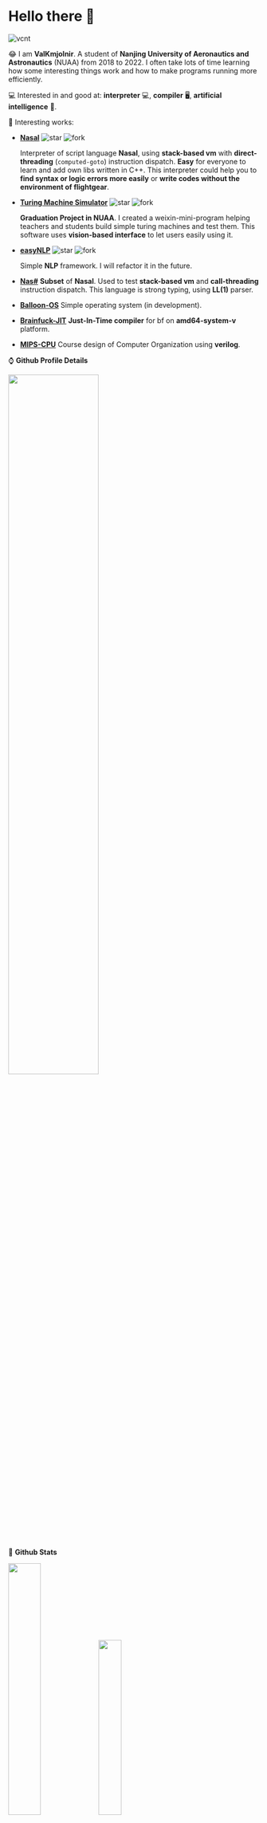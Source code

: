# Hello there 👋

<!--
**ValKmjolnir/ValKmjolnir** is a ✨ _special_ ✨ repository because its `README.md` (this file) appears on your GitHub profile.

Here are some ideas to get you started:

- 🔭 I’m currently working on ...
- 🌱 I’m currently learning ...
- 👯 I’m looking to collaborate on ...
- 🤔 I’m looking for help with ...
- 💬 Ask me about ...
- 📫 How to reach me: ...
- 😄 Pronouns: ...
- ⚡ Fun fact: ...
-->
![vcnt](https://komarev.com/ghpvc/?username=ValKmjolnir&&style=plastic)

😂
I am __ValKmjolnir__.
A student of
__Nanjing University of Aeronautics and Astronautics__ (NUAA)
from 2018 to 2022.
I often take lots of time learning how some interesting things work and how to make programs running more efficiently.

💻 Interested in and good at: __interpreter__ 💻, __compiler__ 🖥️, __artificial intelligence__ 🤖.

🚀 Interesting works:

* [__Nasal__](https://github.com/ValKmjolnir/Nasal-Interpreter) ![star](https://img.shields.io/github/stars/ValKmjolnir/Nasal-Interpreter?style=plastic) ![fork](https://img.shields.io/github/forks/ValKmjolnir/Nasal-Interpreter?style=plastic)

    Interpreter of script language __Nasal__,
    using __stack-based vm__ with __direct-threading__ (`computed-goto`) instruction dispatch.
    __Easy__ for everyone to learn and add own libs written in C++.
    This interpreter could help you to __find syntax or logic errors more easily__ or
    __write codes without the environment of flightgear__.

* [__Turing Machine Simulator__](https://github.com/ValKmjolnir/turingmachine-weixinapp) ![star](https://img.shields.io/github/stars/ValKmjolnir/turingmachine-weixinapp?style=plastic) ![fork](https://img.shields.io/github/forks/ValKmjolnir/turingmachine-weixinapp?style=plastic)

    __Graduation Project in NUAA__.
    I created a weixin-mini-program helping teachers and students build simple turing machines and test them.
    This software uses __vision-based interface__ to let users easily using it.

* [__easyNLP__](https://github.com/ValKmjolnir/easyNLP) ![star](https://img.shields.io/github/stars/ValKmjolnir/easyNLP?style=plastic) ![fork](https://img.shields.io/github/forks/ValKmjolnir/easyNLP?style=plastic)

    Simple __NLP__ framework. I will refactor it in the future.

* [__Nas#__](https://github.com/ValKmjolnir/nas-sharp)
    __Subset__ of __Nasal__. Used to test __stack-based vm__ and __call-threading__ instruction dispatch. This language is strong typing, using __LL(1)__ parser.

* [__Balloon-OS__](https://github.com/ValKmjolnir/Balloon-OS) Simple operating system (in development).

* [__Brainfuck-JIT__](https://github.com/ValKmjolnir/brainfuck-jit) __Just-In-Time compiler__ for bf on __amd64-system-v__ platform.

* [__MIPS-CPU__](https://github.com/ValKmjolnir/MIPS-CPU) Course design of Computer Organization using __verilog__.

⌚ __Github Profile Details__

<img src="https://github-profile-summary-cards.vercel.app/api/cards/profile-details?username=ValKmjolnir&theme=radical" width="60%"/>

👻 __Github Stats__

<img src="https://github-readme-stats.vercel.app/api?username=ValKmjolnir&show_icons=true&count_private=true&theme=onedark" width="36%"/><img src="https://github-readme-stats.vercel.app/api/top-langs?username=ValKmjolnir&layout=compact&show_icons=true&theme=onedark" width="30%"/>

<img src="https://github-profile-summary-cards.vercel.app/api/cards/most-commit-language?username=ValKmjolnir&theme=radical" width="33%"/><img src="https://github-profile-summary-cards.vercel.app/api/cards/productive-time?username=ValKmjolnir&theme=radical" width="33%"/>

🔥 __Github Streaks and Contributions__

<img src="https://github-readme-streak-stats.herokuapp.com/?user=ValKmjolnir&theme=onedark&hide_border=true&stroke=0000&background=0D1117&ring=e05397&fire=e05397&currStreakLabel=e05397" width="40%"/><img src="https://activity-graph.herokuapp.com/graph?username=ValKmjolnir&bg_color=FF000000&color=E05397&line=E05397&point=FFFFFF&hide_border=true" width="40%"/>

🏆 __Github Achievements__

<img src="https://github-profile-trophy.vercel.app/?username=ValKmjolnir&margin-w=4&row=1&theme=onedark" width="70%"/>

📝 __Programming Languages & others__

![C++](https://img.shields.io/badge/C++-00599C?style=flat-square&logo=cplusplus)
![C](https://img.shields.io/badge/C-A8B9CC?style=flat-square&logo=c&logoColor=white)
![rust](https://img.shields.io/badge/rust-444444?style=flat-square&logo=rust)
![JavaScript](https://img.shields.io/badge/JavaScript-orange?style=flat-square&logo=javascript)
![Python](https://img.shields.io/badge/Python-D1EEEE?style=flat-square&logo=Python)
![Java](https://img.shields.io/badge/Java-EE9A00?style=flat-square&logo=java)
![nasal](https://img.shields.io/badge/Nasal-FF9559?style=flat-square&logo=html5)
![node](https://img.shields.io/badge/Node.js-339933?style=flat-square&logo=node.js&logoColor=white)
![wasm](https://img.shields.io/badge/WASM-9F79EE?style=flat-square&logo=webassembly)
![windows](https://img.shields.io/badge/Windows-0078D6?style=flat-square&logo=windows)
![linux](https://img.shields.io/badge/Linux-FCC624?style=flat-square&logo=linux&logoColor=white)
![ubuntu](https://img.shields.io/badge/ubuntu-EE9A00?style=flat-square&logo=ubuntu)
![macOS](https://img.shields.io/badge/macOS-000000?style=flat-square&logo=macos)

![qemu](https://img.shields.io/badge/QEMU-FF6600?style=flat-square&logo=qemu&logoColor=white)
![virtualbox](https://img.shields.io/badge/VirtualBox-183A61?style=flat-square&logo=virtualbox&logoColor=white)
![vmware](https://img.shields.io/badge/VMware-607078?style=flat-square&logo=vmware&logoColor=white)
![Jupyter](https://img.shields.io/badge/Jupyter-orange?style=flat-square&logo=jupyter&logoColor=white)
![Markdown](https://img.shields.io/badge/Markdown-black?style=flat-square&logo=markdown)
![latex](https://img.shields.io/badge/LaTeX-008080?style=flat-square&logo=latex)
![MySQL](https://img.shields.io/badge/MySQL-555599?style=flat-square&logo=mysql&logoColor=white)
![Neo4j](https://img.shields.io/badge/Neo4j-008CC1?style=flat-square&logo=neo4j&logoColor=white)
![CMake](https://img.shields.io/badge/CMake-064F8C?style=flat-square&logo=cmake)
![git](https://img.shields.io/badge/Git-F05032?style=flat-square&logo=git&logoColor=white)
![github](https://img.shields.io/badge/github-000000?style=flat-square&logo=github)
![gitee](https://img.shields.io/badge/gitee-000000?style=flat-square&logo=gitee)
